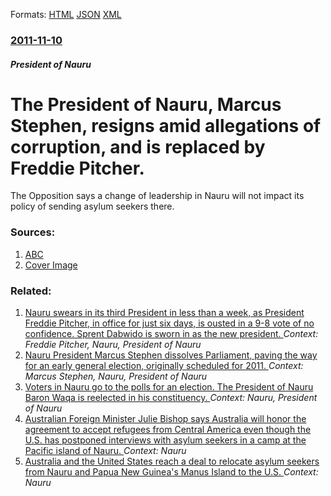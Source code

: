 
Formats: [HTML](/news/2011/11/10/the-president-of-nauru-marcus-stephen-resigns-amid-allegations-of-corruption-and-is-replaced-by-freddie-pitcher.html)  [JSON](/news/2011/11/10/the-president-of-nauru-marcus-stephen-resigns-amid-allegations-of-corruption-and-is-replaced-by-freddie-pitcher.json)  [XML](/news/2011/11/10/the-president-of-nauru-marcus-stephen-resigns-amid-allegations-of-corruption-and-is-replaced-by-freddie-pitcher.xml)  

### [2011-11-10](/news/2011/11/10/index.md)

##### President of Nauru
# The President of Nauru, Marcus Stephen, resigns amid allegations of corruption, and is replaced by Freddie Pitcher. 

The Opposition says a change of leadership in Nauru will not impact its policy of sending asylum seekers there.


### Sources:

1. [ABC](http://www.abc.net.au/news/2011-11-10/nauru-president-resigns/3658114/?site=sydney)
1. [Cover Image](http://www.abc.net.au/news/image/911230-1x1-700x700.jpg)

### Related:

1. [Nauru swears in its third President in less than a week, as President Freddie Pitcher, in office for just six days, is ousted in a 9-8 vote of no confidence. Sprent Dabwido is sworn in as the new president. ](/news/2011/11/15/nauru-swears-in-its-third-president-in-less-than-a-week-as-president-freddie-pitcher-in-office-for-just-six-days-is-ousted-in-a-9-8-vote.md) _Context: Freddie Pitcher, Nauru, President of Nauru_
2. [Nauru President Marcus Stephen dissolves Parliament, paving the way for an early general election, originally scheduled for 2011. ](/news/2010/03/16/nauru-president-marcus-stephen-dissolves-parliament-paving-the-way-for-an-early-general-election-originally-scheduled-for-2011.md) _Context: Marcus Stephen, Nauru, President of Nauru_
3. [Voters in Nauru go to the polls for an election. The President of Nauru Baron Waqa is reelected in his constituency. ](/news/2016/07/9/voters-in-nauru-go-to-the-polls-for-an-election-the-president-of-nauru-baron-waqa-is-reelected-in-his-constituency.md) _Context: Nauru, President of Nauru_
4. [Australian Foreign Minister Julie Bishop says Australia will honor the agreement to accept refugees from Central America even though the U.S. has postponed interviews with asylum seekers in a camp at the Pacific island of Nauru. ](/news/2017/02/4/australian-foreign-minister-julie-bishop-says-australia-will-honor-the-agreement-to-accept-refugees-from-central-america-even-though-the-u-s.md) _Context: Nauru_
5. [Australia and the United States reach a deal to relocate asylum seekers from Nauru and Papua New Guinea's Manus Island to the U.S. ](/news/2016/11/13/australia-and-the-united-states-reach-a-deal-to-relocate-asylum-seekers-from-nauru-and-papua-new-guinea-s-manus-island-to-the-u-s.md) _Context: Nauru_
